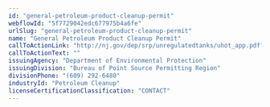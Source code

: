```yaml
---
id: "general-petroleum-product-cleanup-permit"
webflowId: "5f7729042edc677975b4a6fe"
urlSlug: "general-petroleum-product-cleanup-permit"
name: "General Petroleum Product Cleanup Permit"
callToActionLink: "http://nj.gov/dep/srp/unregulatedtanks/uhot_app.pdf?version_1_5"
callToActionText: ""
issuingAgency: "Department of Environmental Protection"
issuingDivision: "Bureau of Point Source Permitting Region"
divisionPhone: "(609) 292-6480"
industryId: "Petroleum Cleanup"
licenseCertificationClassification: "CONTACT"
---
```

